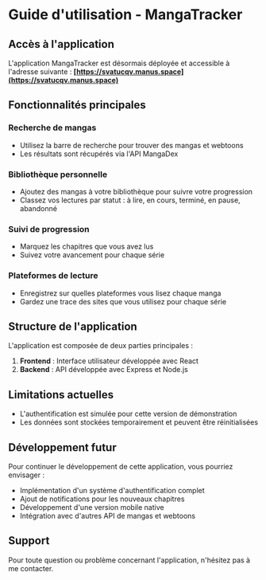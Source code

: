 # Guide d'utilisation - MangaTracker

## Accès à l'application

L'application MangaTracker est désormais déployée et accessible à l'adresse suivante :
**[https://svatucqv.manus.space](https://svatucqv.manus.space)**

## Fonctionnalités principales

### Recherche de mangas
- Utilisez la barre de recherche pour trouver des mangas et webtoons
- Les résultats sont récupérés via l'API MangaDex

### Bibliothèque personnelle
- Ajoutez des mangas à votre bibliothèque pour suivre votre progression
- Classez vos lectures par statut : à lire, en cours, terminé, en pause, abandonné

### Suivi de progression
- Marquez les chapitres que vous avez lus
- Suivez votre avancement pour chaque série

### Plateformes de lecture
- Enregistrez sur quelles plateformes vous lisez chaque manga
- Gardez une trace des sites que vous utilisez pour chaque série

## Structure de l'application

L'application est composée de deux parties principales :
1. **Frontend** : Interface utilisateur développée avec React
2. **Backend** : API développée avec Express et Node.js

## Limitations actuelles

- L'authentification est simulée pour cette version de démonstration
- Les données sont stockées temporairement et peuvent être réinitialisées

## Développement futur

Pour continuer le développement de cette application, vous pourriez envisager :
- Implémentation d'un système d'authentification complet
- Ajout de notifications pour les nouveaux chapitres
- Développement d'une version mobile native
- Intégration avec d'autres API de mangas et webtoons

## Support

Pour toute question ou problème concernant l'application, n'hésitez pas à me contacter.
